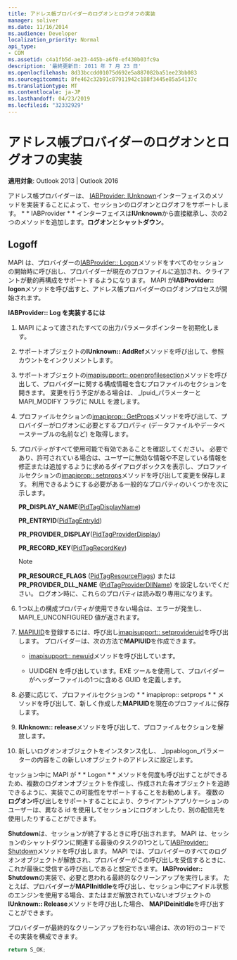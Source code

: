 ```yaml
---
title: アドレス帳プロバイダーのログオンとログオフの実装
manager: soliver
ms.date: 11/16/2014
ms.audience: Developer
localization_priority: Normal
api_type:
- COM
ms.assetid: c4a1fb5d-ae23-445b-a6f0-ef430b03fc9a
description: '最終更新日: 2011 年 7 月 23 日'
ms.openlocfilehash: 8d33bccdd01075d692e5a887082ba51ee23bb083
ms.sourcegitcommit: 8fe462c32b91c87911942c188f3445e85a54137c
ms.translationtype: MT
ms.contentlocale: ja-JP
ms.lasthandoff: 04/23/2019
ms.locfileid: "32332929"
---
```

# <a name="implementing-address-book-provider-logon-and-logoff"></a>アドレス帳プロバイダーのログオンとログオフの実装

**適用対象**: Outlook 2013 | Outlook 2016 
  
アドレス帳プロバイダーは、 [IABProvider: IUnknown](iabprovideriunknown.md)インターフェイスのメソッドを実装することによって、セッションのログオンとログオフをサポートします。 * * IABProvider * * インターフェイスは**IUnknown**から直接継承し、次の2つのメソッドを追加します。**ログオン**と**シャットダウン**。 
  
## <a name="logoff"></a>Logoff

MAPI は、プロバイダーの[IABProvider:: Logon](iabprovider-logon.md)メソッドをすべてのセッションの開始時に呼び出し、プロバイダーが現在のプロファイルに追加され、クライアントが動的再構成をサポートするようになります。 MAPI が**IABProvider:: logon**メソッドを呼び出すと、アドレス帳プロバイダーのログオンプロセスが開始されます。 
  
**IABProvider:: Log を実装するには**
  
1. MAPI によって渡されたすべての出力パラメータポインターを初期化します。 
    
2. サポートオブジェクトの**IUnknown:: AddRef**メソッドを呼び出して、参照カウントをインクリメントします。 
    
3. サポートオブジェクトの[imapisupport:: openprofilesection](imapisupport-openprofilesection.md)メソッドを呼び出して、プロバイダーに関する構成情報を含むプロファイルのセクションを開きます。 変更を行う予定がある場合は、 _lpuid_パラメーターと MAPI_MODIFY フラグに NULL を渡します。 
    
4. プロファイルセクションの[imapiprop:: GetProps](imapiprop-getprops.md)メソッドを呼び出して、プロバイダーがログオンに必要とするプロパティ (データファイルやデータベーステーブルの名前など) を取得します。 
    
5. プロパティがすべて使用可能で有効であることを確認してください。 必要であり、許可されている場合は、ユーザーに無効な情報や不足している情報を修正または追加するように求めるダイアログボックスを表示し、プロファイルセクションの[imapiprop:: setprops](imapiprop-setprops.md)メソッドを呼び出して変更を保存します。 利用できるようにする必要がある一般的なプロパティのいくつかを次に示します。 
    
   **PR_DISPLAY_NAME**([PidTagDisplayName](pidtagdisplayname-canonical-property.md))
    
   **PR_ENTRYID**([PidTagEntryId](pidtagentryid-canonical-property.md))
    
   **PR_PROVIDER_DISPLAY**([PidTagProviderDisplay](pidtagproviderdisplay-canonical-property.md))
    
   **PR_RECORD_KEY**([PidTagRecordKey](pidtagrecordkey-canonical-property.md))
    
   > [!NOTE]
   > **PR_RESOURCE_FLAGS** ([PidTagResourceFlags](pidtagresourceflags-canonical-property.md)) または**PR_PROVIDER_DLL_NAME** ([PidTagProviderDllName](pidtagproviderdllname-canonical-property.md)) を設定しないでください。 ログオン時に、これらのプロパティは読み取り専用になります。 
  
6. 1つ以上の構成プロパティが使用できない場合は、エラーが発生し、MAPI_E_UNCONFIGURED 値が返されます。
    
7. [MAPIUID](mapiuid.md)を登録するには、呼び出し[imapisupport:: setprovideruid](imapisupport-setprovideruid.md)を呼び出します。 プロバイダーは、次の方法で**MAPIUID**を作成できます。 
    
   - [imapisupport:: newuid](imapisupport-newuid.md)メソッドを呼び出しています。 
    
   - UUIDGEN を呼び出しています。EXE ツールを使用して、プロバイダーがヘッダーファイルの1つに含める GUID を定義します。
    
8. 必要に応じて、プロファイルセクションの * * imapiprop:: setprops * * メソッドを呼び出して、新しく作成した**MAPIUID**を現在のプロファイルに保存します。 
    
9. **IUnknown:: release**メソッドを呼び出して、プロファイルセクションを解放します。 
    
10. 新しいログオンオブジェクトをインスタンス化し、 _lppablogon_パラメーターの内容をこの新しいオブジェクトのアドレスに設定します。 
    
セッション中に MAPI が * * Logon * * メソッドを何度も呼び出すことができるため、複数のログオンオブジェクトを作成し、作成された各オブジェクトを追跡できるように、実装でこの可能性をサポートすることをお勧めします。 複数の**ログオン**呼び出しをサポートすることにより、クライアントアプリケーションのユーザーは、異なる id を使用してセッションにログオンしたり、別の配信先を使用したりすることができます。 
  
**Shutdown**は、セッションが終了するときに呼び出されます。 MAPI は、セッションのシャットダウンに関連する最後のタスクの1つとして[IABProvider:: Shutdown](iabprovider-shutdown.md)メソッドを呼び出します。 MAPI では、プロバイダーのすべてのログオンオブジェクトが解放され、プロバイダーがこの呼び出しを受信するときに、これが最後に受信する呼び出しであると想定できます。 **IABProvider:: Shutdown**の実装で、必要と思われる最終的なクリーンアップを実行します。 たとえば、プロバイダーが**MAPIInitIdle**を呼び出し、セッション中にアイドル状態のエンジンを使用する場合、またはまだ解放されていないオブジェクトの**IUnknown:: Release**メソッドを呼び出した場合、 **MAPIDeinitIdle**を呼び出すことができます。 
  
プロバイダーが最終的なクリーンアップを行わない場合は、次の1行のコードでその実装を構成できます。 
  
```cpp
return S_OK;

```



